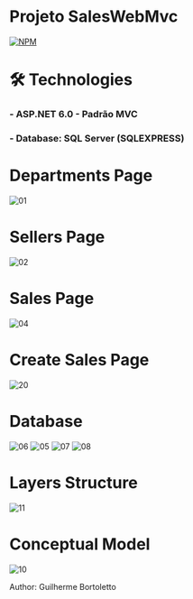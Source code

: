# Projeto SalesWebMvc
[![NPM](https://img.shields.io/apm/l/react)](https://github.com/GuiDev45/projeto-SalesWebMvc/blob/master/LICENSE)

# 🛠 Technologies

### - ASP.NET 6.0 - Padrão MVC
### - Database: SQL Server (SQLEXPRESS)

# Departments Page
![01](https://user-images.githubusercontent.com/93011085/182177197-3e939b4e-bf22-4d8f-9dcb-0ce58ea2425b.JPG)

# Sellers Page
![02](https://user-images.githubusercontent.com/93011085/182177579-d9873dd9-7b5c-4130-b3b3-ffacdd21bc98.JPG)

# Sales Page
![04](https://user-images.githubusercontent.com/93011085/182177748-ea9140e0-2ff1-4325-b6c9-6604a08c593b.JPG)

# Create Sales Page
![20](https://user-images.githubusercontent.com/93011085/182179403-b8a17a14-d78c-40b2-8092-2316837bd628.JPG)

# Database
![06](https://user-images.githubusercontent.com/93011085/182178227-1297c30c-c18d-4cae-ae00-92d7cd5e2087.JPG)
![05](https://user-images.githubusercontent.com/93011085/182178281-697c7ebe-59fa-47fd-a3cd-a727b58ce10a.JPG)
![07](https://user-images.githubusercontent.com/93011085/182178319-6fffe28c-2c87-49be-8b8d-81e9793b414a.JPG)
![08](https://user-images.githubusercontent.com/93011085/182178326-f80f8798-0eff-4793-866c-856f9c40d668.JPG)

# Layers Structure
![11](https://user-images.githubusercontent.com/93011085/182178764-dc0ff598-ff98-4bb6-99e1-c93af0dfb6ff.JPG)

# Conceptual Model
![10](https://user-images.githubusercontent.com/93011085/182178857-d4d4d592-bf8c-4a64-bbd6-10321fbbf068.JPG)

Author: Guilherme Bortoletto
